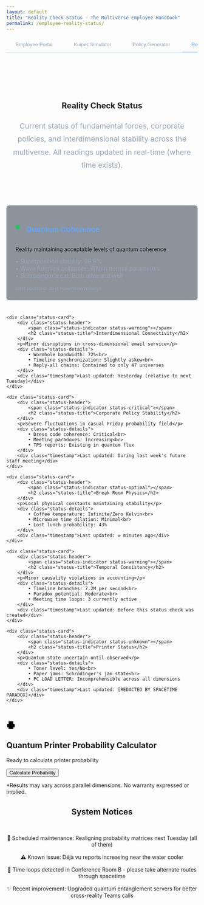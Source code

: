 ```yaml
---
layout: default
title: "Reality Check Status - The Multiverse Employee Handbook"
permalink: /employee-reality-status/
---
```


<style>
.portal-header {
  text-align: center;
  padding: 4rem 0 2rem;
}

.portal-intro {
  max-width: 800px;
  margin: 1.5rem auto;
  color: #94a3b8;
  font-size: 1.5rem;
  line-height: 1.8;
}

.tab-container {
  max-width: 1000px;
  margin: 2rem auto;
}

.tab-list {
  display: flex;
  gap: 0.5rem;
  border-bottom: 2px solid rgba(96, 165, 250, 0.2);
  padding-bottom: 1px;
  margin-bottom: 2rem;
  overflow-x: auto;
}

.tab-button {
  padding: 0.75rem 1.5rem;
  background: transparent;
  border: none;
  color: #94a3b8;
  cursor: pointer;
  border-bottom: 2px solid transparent;
  margin-bottom: -2px;
  white-space: nowrap;
  transition: all 0.3s ease;
}

.tab-button:hover {
  color: #60a5fa;
}

.tab-button.active {
  color: #60a5fa;
  border-bottom-color: #60a5fa;
}

.portal-card {
  background: rgba(30, 41, 59, 0.5);
  padding: 2rem;
  border-radius: 0.5rem;
  backdrop-filter: blur(10px);
  margin-bottom: 2rem;
}

.login-form {
  max-width: 400px;
  margin: 2rem auto;
}

.form-group {
  margin-bottom: 1.5rem;
}

.form-group label {
  display: block;
  margin-bottom: 0.5rem;
  color: #94a3b8;
}

.form-input {
  width: 100%;
  padding: 0.75rem;
  background: rgba(15, 23, 42, 0.5);
  border: 1px solid rgba(96, 165, 250, 0.2);
  border-radius: 0.25rem;
  color: white;
  transition: all 0.3s ease;
}

.form-input:focus {
  outline: none;
  border-color: #60a5fa;
  box-shadow: 0 0 0 2px rgba(96, 165, 250, 0.2);
}

.login-button {
  width: 100%;
  padding: 0.75rem;
  background: #2563eb;
  color: white;
  border: none;
  border-radius: 0.25rem;
  cursor: pointer;
  transition: all 0.3s ease;
}

.login-button:hover {
  background: #1d4ed8;
}

.quantum-status {
  text-align: center;
  padding: 1rem;
  margin-top: 1rem;
  border-radius: 0.25rem;
  background: rgba(96, 165, 250, 0.1);
  display: none;
}

.portal-features {
  display: grid;
  grid-template-columns: repeat(auto-fit, minmax(250px, 1fr));
  gap: 2rem;
  margin: 2rem 0;
}

.feature-card {
  background: rgba(30, 41, 59, 0.3);
  padding: 1.5rem;
  border-radius: 0.5rem;
  border: 1px solid rgba(96, 165, 250, 0.2);
  transition: all 0.3s ease;
}

.feature-card:hover {
  transform: translateY(-5px);
  border-color: #60a5fa;
}

@media (max-width: 768px) {
  .tab-list {
    flex-wrap: wrap;
  }

  .tab-button {
    flex: 1 1 auto;
    text-align: center;
  }
}

/* Base styles matching about.md */
.about-header {
  text-align: center;
  padding: 4rem 0 2rem;
}

.about-intro {
  max-width: 800px;
  margin: 1.5rem auto;
  color: #94a3b8;
  font-size: 1.2rem;
  line-height: 1.8;
}

/* Status grid styling */
.status-grid {
  display: grid;
  gap: 1.5rem;
  margin: 2rem 0;
  grid-template-columns: repeat(auto-fit, minmax(300px, 1fr));
}

.status-card {
  background: rgba(30, 41, 59, 0.5);
  padding: 1.5rem;
  border-radius: 0.5rem;
  backdrop-filter: blur(10px);
}

.status-header {
  display: flex;
  align-items: center;
  gap: 1rem;
  margin-bottom: 1rem;
}

.status-title {
  color: #60a5fa;
  font-size: 1.2rem;
  font-weight: bold;
}

.status-indicator {
  display: inline-block;
  width: 12px;
  height: 12px;
  border-radius: 50%;
  animation: pulse 2s infinite;
}

.status-optimal {
  background-color: #22c55e;
}

.status-warning {
  background-color: #eab308;
}

.status-critical {
  background-color: #ef4444;
}

.status-unknown {
  background: linear-gradient(45deg, #60a5fa, #8B5CF6);
}

@keyframes pulse {
  0% { opacity: 1; }
  50% { opacity: 0.5; }
  100% { opacity: 1; }
}

.status-details {
  color: #94a3b8;
  font-size: 0.95rem;
  margin-top: 0.5rem;
}

.timestamp {
  color: #94a3b8;
  font-size: 0.8rem;
  margin-top: 1rem;
  font-style: italic;
}

@media (max-width: 768px) {
  .status-grid {
    grid-template-columns: 1fr;
  }
}
</style>

<div class="background-container">
    <div class="background-overlay"></div>
</div>

<div class="tab-list">
    <button class="tab-button" onclick="window.location.href='/employee-portal'">Employee Portal</button>
    <button class="tab-button" onclick="window.location.href='/employee-kuiper-simulator'">Kuiper Simulator</button>
    <button class="tab-button" onclick="window.location.href='/employee-corporate-policy-generator'">Policy Generator</button>
    <button class="tab-button active" onclick="window.location.href='/employee-reality-status'">Reality Check Status</button>
    <button class="tab-button" onclick="window.location.href='/employee-jobs'">Interdimensional Job Board</button>
</div>

<section class="about-header">
    <h1>Reality Check Status</h1>
    <p class="about-intro">Current status of fundamental forces, corporate policies, and interdimensional stability across the multiverse. All readings updated in real-time (where time exists).</p>
</section>

<div class="status-grid">
    <div class="status-card">
        <div class="status-header">
            <span class="status-indicator status-optimal"></span>
            <h2 class="status-title">Quantum Coherence</h2>
        </div>
        <p>Reality maintaining acceptable levels of quantum coherence</p>
        <div class="status-details">
            • Superposition stability: 99.9%<br>
            • Wave function collapses: Within normal parameters<br>
            • Schrödinger's cat: Both alive and well
        </div>
        <div class="timestamp">Last updated: Just now/never/always</div>
    </div>

    <div class="status-card">
        <div class="status-header">
            <span class="status-indicator status-warning"></span>
            <h2 class="status-title">Interdimensional Connectivity</h2>
        </div>
        <p>Minor disruptions in cross-dimensional email service</p>
        <div class="status-details">
            • Wormhole bandwidth: 72%<br>
            • Timeline synchronization: Slightly askew<br>
            • Reply-all chains: Contained to only 47 universes
        </div>
        <div class="timestamp">Last updated: Yesterday (relative to next Tuesday)</div>
    </div>

    <div class="status-card">
        <div class="status-header">
            <span class="status-indicator status-critical"></span>
            <h2 class="status-title">Corporate Policy Stability</h2>
        </div>
        <p>Severe fluctuations in casual Friday probability field</p>
        <div class="status-details">
            • Dress code coherence: Critical<br>
            • Meeting paradoxes: Increasing<br>
            • TPS reports: Existing in quantum flux
        </div>
        <div class="timestamp">Last updated: During last week's future staff meeting</div>
    </div>

    <div class="status-card">
        <div class="status-header">
            <span class="status-indicator status-optimal"></span>
            <h2 class="status-title">Break Room Physics</h2>
        </div>
        <p>Local physical constants maintaining stability</p>
        <div class="status-details">
            • Coffee temperature: Infinite/Zero Kelvin<br>
            • Microwave time dilation: Minimal<br>
            • Lost lunch probability: 43%
        </div>
        <div class="timestamp">Last updated: ∞ minutes ago</div>
    </div>

    <div class="status-card">
        <div class="status-header">
            <span class="status-indicator status-warning"></span>
            <h2 class="status-title">Temporal Consistency</h2>
        </div>
        <p>Minor causality violations in accounting</p>
        <div class="status-details">
            • Timeline branches: 7.2M per second<br>
            • Paradox potential: Moderate<br>
            • Meeting time loops: 3 currently active
        </div>
        <div class="timestamp">Last updated: Before this status check was created</div>
    </div>

    <div class="status-card">
        <div class="status-header">
            <span class="status-indicator status-unknown"></span>
            <h2 class="status-title">Printer Status</h2>
        </div>
        <p>Quantum state uncertain until observed</p>
        <div class="status-details">
            • Toner level: Yes/No<br>
            • Paper jams: Schrödinger's jam state<br>
            • PC LOAD LETTER: Incomprehensible across all dimensions
        </div>
        <div class="timestamp">Last updated: [REDACTED BY SPACETIME PARADOX]</div>
    </div>
</div>


<div class="quantum-calculator">
  <div class="calculator-header">
    <svg class="printer-icon" viewBox="0 0 24 24" width="24" height="24">
      <path d="M6 9V2h12v7M6 18H4a2 2 0 01-2-2v-5a2 2 0 012-2h16a2 2 0 012 2v5a2 2 0 01-2 2h-2M6 14h12v8H6v-8z"/>
    </svg>
    <h2>Quantum Printer Probability Calculator</h2>
  </div>

  <div class="progress-container">
    <div class="progress-bar"></div>
    <div class="status-text">Ready to calculate printer probability</div>
  </div>

  <button class="calculate-button">Calculate Probability</button>

  <p class="disclaimer">*Results may vary across parallel dimensions. No warranty expressed or implied.</p>
</div>

<section class="about-card" style="margin-top: 2rem; text-align: center">
    <h2>System Notices</h2><br/>
    <ul style="list-style: none; padding: 0;">
        <li style="margin-bottom: 1rem;">🚧 Scheduled maintenance: Realigning probability matrices next Tuesday (all of them)</li>
        <li style="margin-bottom: 1rem;">⚠️ Known issue: Déjà vu reports increasing near the water cooler</li>
        <li style="margin-bottom: 1rem;">📢 Time loops detected in Conference Room B - please take alternate routes through spacetime</li>
        <li>✨ Recent improvement: Upgraded quantum entanglement servers for better cross-reality Teams calls</li>
    </ul>
</section>


<div id="quantum-field" class="quantum-field"></div>
